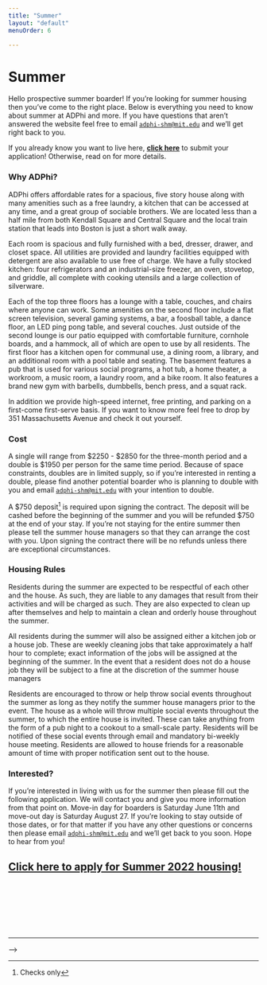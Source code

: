 ```yaml
---
title: "Summer"
layout: "default"
menuOrder: 6

---
```

<div class="content container">

<h1>Summer</h1>

Hello prospective summer boarder! If you’re looking for summer housing then you’ve come to the right place.  Below is everything you need to know about summer at ADPhi and more.  If you have questions that aren’t answered the website feel free to email <code>adphi-shm@mit.edu</code> and we’ll get right back to you.

If you already know you want to live here, <b><a href="https://forms.gle/oCR9eB9oMs2T3KrC6">click here</a></b> to submit your application! Otherwise, read on for more details.

<h3>Why ADPhi?</h3>

ADPhi offers affordable rates for a spacious, five story house along with many amenities such as a free laundry, a kitchen that can be accessed at any time, and a great group of sociable brothers. We are located less than a half mile from both Kendall Square and Central Square and the local train station that leads into Boston is just a short walk away.

Each room is spacious and fully furnished with a bed, dresser, drawer, and closet space.  All utilities are provided and laundry facilities equipped with detergent are also available to use free of charge. We have a fully stocked kitchen: four refrigerators and an industrial-size freezer, an oven, stovetop, and griddle, all complete with cooking utensils and a large collection of silverware.

Each of the top three floors has a lounge with a table, couches, and chairs where anyone can work.  Some amenities on the second floor include a flat screen television, several gaming systems, a bar, a foosball table, a dance floor, an LED ping pong table, and several couches.  Just outside of the second lounge is our patio equipped with comfortable furniture, cornhole boards, and a hammock, all of which are open to use by all residents.  The first floor has a kitchen open for communal use, a dining room, a library, and an additional room with a pool table and seating.  The basement features a pub that is used for various social programs, a hot tub, a home theater, a workroom, a music room, a laundry room, and a bike room. It also features a brand new gym with barbells, dumbbells, bench press, and a squat rack.

In addition we provide high-speed internet, free printing, and parking on a first-come first-serve basis.  If you want to know more feel free to drop by 351 Massachusetts Avenue and check it out yourself.

<h3>Cost</h3>

A single will range from $2250 - $2850 for the three-month period and a double is $1950 per person for the same time period. Because of space constraints, doubles are in limited supply, so if you’re interested in renting a double, please find another potential boarder who is planning to double with you and email <code>adphi-shm@mit.edu</code> with your intention to double.

A $750 deposit[^1] is required upon signing the contract.  The deposit will be cashed before the beginning of the summer and you will be refunded $750 at the end of your stay.  If you’re not staying for the entire summer then please tell the summer house managers so that they can arrange the cost with you.  Upon signing the contract there will be no refunds unless there are exceptional circumstances.

<h3>Housing Rules</h3>

Residents during the summer are expected to be respectful of each other and the house.  As such, they are liable to any damages that result from their activities and will be charged as such.  They are also expected to clean up after themselves and help to maintain a clean and orderly house throughout the summer.

All residents during the summer will also be assigned either a kitchen job or a house job.  These are weekly cleaning jobs that take approximately a half hour to complete; exact information of the jobs will be assigned at the beginning of the summer.  In the event that a resident does not do a house job they will be subject to a fine at the discretion of the summer house managers

Residents are encouraged to throw or help throw social events throughout the summer as long as they notify the summer house managers prior to the event.  The house as a whole will throw multiple social events throughout the summer, to which the entire house is invited.  These can take anything from the form of a pub night to a cookout to a small-scale party.  Residents will be notified of these social events through email and mandatory bi-weekly house meeting.  Residents are allowed to house friends for a reasonable amount of time with proper notification sent out to the house.

<h3>Interested?</h3>

If you’re interested in living with us for the summer then please fill out the following application.  We will contact you and give you more information from that point on.  Move-in day for boarders is Saturday June 11th and move-out day is Saturday August 27. If you’re looking to stay outside of those dates, or for that matter if you have any other questions or concerns then please email <code>adphi-shm@mit.edu</code> and we’ll get back to you soon.  Hope to hear from you!

<h2><a href="https://forms.gle/oCR9eB9oMs2T3KrC6">Click here to apply for Summer 2022 housing!</a></h2>
<br/><br/>

<br/><br/><br/>

<hr>

[^1]: Checks only

</div>

-->
